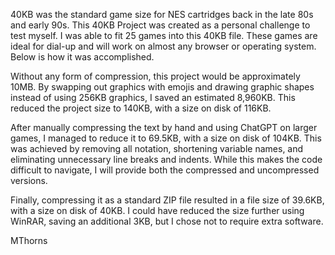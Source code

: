 40KB was the standard game size for NES cartridges back in the late 80s and early 90s.
This 40KB Project was created as a personal challenge to test myself. I was able to fit 25 games into this 40KB file.
These games are ideal for dial-up and will work on almost any browser or operating system. Below is how it was accomplished.

Without any form of compression, this project would be approximately 10MB.
By swapping out graphics with emojis and drawing graphic shapes instead of using 256KB graphics, I saved an estimated 8,960KB. This reduced the project size to 140KB, with a size on disk of 116KB.

After manually compressing the text by hand and using ChatGPT on larger games, I managed to reduce it to 69.5KB, with a size on disk of 104KB. This was achieved by removing all notation, shortening variable names, and eliminating unnecessary line breaks and indents. While this makes the code difficult to navigate, I will provide both the compressed and uncompressed versions.

Finally, compressing it as a standard ZIP file resulted in a file size of 39.6KB, with a size on disk of 40KB.
I could have reduced the size further using WinRAR, saving an additional 3KB, but I chose not to require extra software.

MThorns
